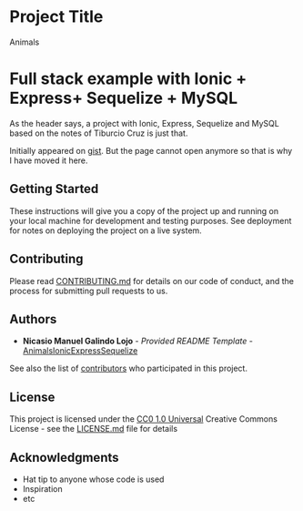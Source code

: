 # Project Title

Animals

# Full stack example with Ionic + Express+ Sequelize + MySQL

As the header says, a project with Ionic, Express, Sequelize and MySQL based on the notes of Tiburcio Cruz is just that.

Initially appeared on
[gist](https://github.com/ngallojdam/AnimalsIonicExpressSequelize). But the page cannot open anymore so that is why I have moved it here.

## Getting Started

These instructions will give you a copy of the project up and running on
your local machine for development and testing purposes. See deployment
for notes on deploying the project on a live system.


## Contributing

Please read [CONTRIBUTING.md](CONTRIBUTING.md) for details on our code
of conduct, and the process for submitting pull requests to us.


## Authors

  - **Nicasio Manuel Galindo Lojo** - *Provided README Template* -
    [AnimalsIonicExpressSequelize](https://github.com/ngallojdam/AnimalsIonicExpressSequelize)

See also the list of
[contributors](https://github.com/ngallojdam/AnimalsIonicExpressSequelize/contributors)
who participated in this project.

## License

This project is licensed under the [CC0 1.0 Universal](LICENSE.md)
Creative Commons License - see the [LICENSE.md](LICENSE.md) file for
details

## Acknowledgments

  - Hat tip to anyone whose code is used
  - Inspiration
  - etc